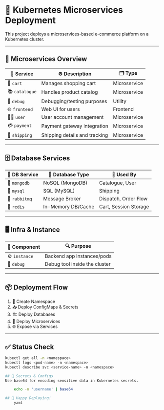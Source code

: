 # 🚀 Kubernetes Microservices Deployment

This project deploys a microservices-based e-commerce platform on a Kubernetes cluster.

---

## 🧱 Microservices Overview

| 🔢 Service       | ⚙️ Description                       | 🗂️ Type       |
|-------------------|--------------------------------------|----------------|
| 🛒 `cart`         | Manages shopping cart                | Microservice  |
| 📚 `catalogue`    | Handles product catalog              | Microservice  |
| 🐞 `debug`        | Debugging/testing purposes           | Utility       |
| 🌐 `frontend`     | Web UI for users                     | Frontend      |
| 🧑‍💻 `user`         | User account management              | Microservice  |
| 💳 `payment`      | Payment gateway integration          | Microservice  |
| 🚚 `shipping`     | Shipping details and tracking        | Microservice  |

---

## 🗄️ Database Services

| 🧩 DB Service     | 💾 Database Type     | 📌 Used By            |
|--------------------|----------------------|--------------------------|
| 🐘 `mongodb`      | NoSQL (MongoDB)      | Catalogue, User        |
| 🐬 `mysql`        | SQL (MySQL)          | Shipping               |
| 🐰 `rabbitmq`     | Message Broker       | Dispatch, Order Flow   |
| 🧠 `redis`        | In-Memory DB/Cache   | Cart, Session Storage  |

---

## 🖥️ Infra & Instance

| 🧰 Component   | 🔍 Purpose                    |
|---------------|---------------------------------|
| ⚙️ `instance` | Backend app instances/pods     |
| 🧪 `debug`    | Debug tool inside the cluster  |

---

## 📦 Deployment Flow

1. 🔹 Create Namespace  
2. 📥 Deploy ConfigMaps & Secrets  
3. 🏗️ Deploy Databases  
4. 🚀 Deploy Microservices  
5. 🌐 Expose via Services  

---

## ✅ Status Check

```bash
kubectl get all -n <namespace>
kubectl logs <pod-name> -n <namespace>
kubectl describe svc <service-name> -n <namespace>

## 🔐 Secrets & Configs
Use base64 for encoding sensitive data in Kubernetes secrets.

    echo -n 'username' | base64

## 🌟 Happy Deploying!
    yaml

